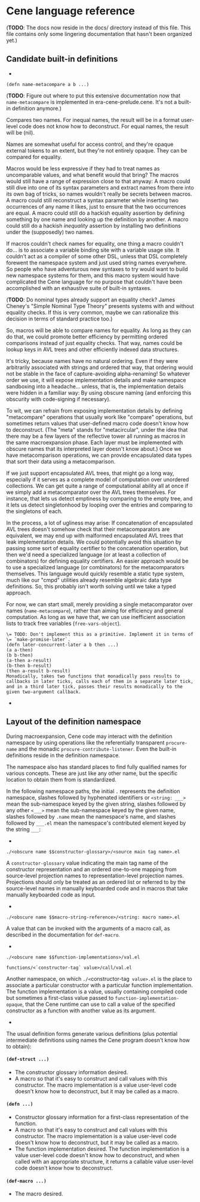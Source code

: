 # Cene language reference


(**TODO**: The docs now reside in the docs/ directory instead of this file. This file contains only some lingering documentation that hasn't been organized yet.)


## Candidate built-in definitions

-
```
(defn name-metacompare a b ...)
```
(**TODO**: Figure out where to put this extensive documentation now that `name-metacompare` is implemented in era-cene-prelude.cene. It's not a built-in definition anymore.)

Compares two names. For inequal names, the result will be in a format user-level code does not know how to deconstruct. For equal names, the result will be (nil).

Names are somewhat useful for access control, and they're opaque external tokens to an extent, but they're not entirely opaque. They can be compared for equality.

Macros would be less expressive if they had to treat names as uncomparable values, and what benefit would that bring? The macros would still have a range of expression close to that anyway: A macro could still dive into one of its syntax parameters and extract names from there into its own bag of tricks, so names wouldn't really be secrets between macros. A macro could still reconstruct a syntax parameter while inserting two occurrences of any name it likes, just to ensure that the two occurrences are equal. A macro could still do a hackish equality assertion by defining something by one name and looking up the definition by another. A macro could still do a hackish *inequality* assertion by installing two definitions under the (supposedly) two names.

If macros couldn't check names for equality, one thing a macro couldn't do... is to associate a variable binding site with a variable usage site. It couldn't act as a compiler of some other DSL, unless that DSL completely forewent the namespace system and just used string names everywhere. So people who have adventurous new syntaxes to try would want to build new namespace systems for them, and this macro system would have complicated the Cene language for no purpose that couldn't have been accomplished with an exhaustive suite of built-in syntaxes.

(**TODO**: Do nominal types already support an equality check? James Cheney's "Simple Nominal Type Theory" presents systems with and without equality checks. If this is very common, maybe we can rationalize this decision in terms of standard practice too.)

So, macros will be able to compare names for equality. As long as they can do that, we could promote better efficiency by permitting ordered comparisons instead of just equality checks. That way, names could be lookup keys in AVL trees and other efficiently indexed data structures.

It's tricky, because names have no natural ordering. Even if they were arbitrarily associated with strings and ordered that way, that ordering would not be stable in the face of capture-avoiding alpha-renaming! So whatever order we use, it will expose implementation details and make namespace sandboxing into a headache... unless, that is, the implementation details were hidden in a familiar way: By using obscure naming (and enforcing this obscurity with code-signing if necessary).

To wit, we can refrain from exposing implementation details by defining "metacompare" operations that usually work like "compare" operations, but sometimes return values that user-defined macro code doesn't know how to deconstruct. (The "meta" stands for "metacircular", under the idea that there may be a few layers of the reflective tower all running as macros in the same macroexpansion phase. Each layer must be implemented with obscure names that its interpreted layer doesn't know about.) Once we have metacomparison operations, we can provide encapsulated data types that sort their data using a metacomparison.

If we just support encapsulated AVL trees, that might go a long way, especially if it serves as a complete model of computation over unordered collections. We can get quite a range of computational ability all at once if we simply add a metacomparator over the AVL trees themselves. For instance, that lets us detect emptiness by comparing to the empty tree, and it lets us detect singletonhood by looping over the entries and comparing to the singletons of each.

In the process, a lot of ugliness may arise: If concatenation of encapsulated AVL trees doesn't somehow check that their metacomparators are equivalent, we may end up with malformed encapsulated AVL trees that leak implementation details. We could potentially avoid this situation by passing some sort of equality certifier to the concatenation operation, but then we'd need a specialized language (or at least a collection of combinators) for defining equality certifiers. An easier approach would be to use a specialized language (or combinators) for the metacomparators themselves. This language would quickly resemble a static type system, much like our "cmpd" utilities already resemble algebraic data type definitions. So, this probably isn't worth solving until we take a typed approach.

For now, we can start small, merely providing a single metacomparator over names (`name-metacompare`), rather than aiming for efficiency and general computation. As long as we have that, we can use inefficient association lists to track free variables (`free-vars-object`).

```
\= TODO: Don't implement this as a primitive. Implement it in terms of
\= `make-promise-later`.
(defn later-concurrent-later a b then ...)
(a a-then)
(b b-then)
(a-then a-result)
(b-then b-result)
(then a-result b-result)
Monadically, takes two functions that monadically pass results to
callbacks in later ticks, calls each of them in a separate later tick,
and in a third later tick, passes their results monadically to the
given two-argument callback.
```

-



## Layout of the definition namespace

During macroexpansion, Cene code may interact with the definition namespace by using operations like the referentially transparent `procure-name` and the monadic `procure-contribute-listener`. Even the built-in definitions reside in the definition namespace.

The namespace also has standard places to find fully qualified names for various concepts. These are just like any other name, but the specific location to obtain them from is standardized.

In the following namespace paths, the initial `.` represents the definition namespace, slashes followed by hyphenated identifiers or `<string: ___>` mean the sub-namespace keyed by the given string, slashes followed by any other `<___>` mean the sub-namespace keyed by the given name, slashes followed by `.name` mean the namespace's name, and slashes followed by `___.el` mean the namespace's contributed element keyed by the string `___`:

-
```
./<obscure name $$constructor-glossary>/<source main tag name>.el
```
A `constructor-glossary` value indicating the main tag name of the constructor representation and an ordered one-to-one mapping from source-level projection names to representation-level projection names. Projections should only be treated as an ordered list or referred to by the source-level names in manually keyboarded code and in macros that take manually keyboarded code as input.

-
```
./<obscure name $$macro-string-reference>/<string: macro name>.el
```
A value that can be invoked with the arguments of a macro call, as described in the documentation for `def-macro`.

-
```
./<obscure name $$function-implementations>/val.el

functions/<`constructor-tag` value>/call/val.el
```
Another namespace, on which `./<`constructor-tag` value>.el` is the place to associate a particular constructor with a particular function implementation. The function implementation is a value, usually containing compiled code but sometimes a first-class value passed to `function-implementation-opaque`, that the Cene runtime can use to call a value of the specified constructor as a function with another value as its argument.

-

The usual definition forms generate various definitions (plus potential intermediate definitions using names the Cene program doesn't know how to obtain):

#### `(def-struct ...)`
  * The constructor glossary information desired.
  * A macro so that it's easy to construct and call values with this constructor. The macro implementation is a value user-level code doesn't know how to deconstruct, but it may be called as a macro.

#### `(defn ...)`
  * Constructor glossary information for a first-class representation of the function.
  * A macro so that it's easy to construct and call values with this constructor. The macro implementation is a value user-level code doesn't know how to deconstruct, but it may be called as a macro.
  * The function implementation desired. The function implementation is a value user-level code doesn't know how to deconstruct, and when called with an appropriate structure, it returns a callable value user-level code doesn't know how to deconstruct.

#### `(def-macro ...)`
  * The macro desired.
